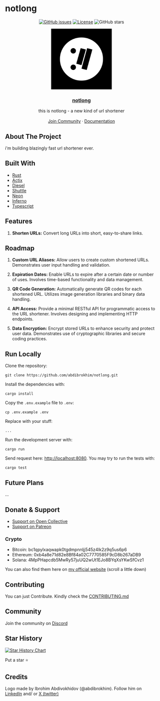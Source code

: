 # notlong

<div align="center">

[![GitHub issues](https://img.shields.io/github/issues-raw/abdibrokhim/notlong.svg)](https://github.com/abdibrokhim/notlong/issues)
[![License](https://img.shields.io/github/license/abdibrokhim/notlong.svg)](LICENSE)
![GitHub stars](https://img.shields.io/github/stars/abdibrokhim/notlong?style=social)

</div>

<p align="center">
  <a href="" rel="noopener">
 <img width=200px height=200px src="assets/notlong-logo.png"></a>

 <h3 align="center"><a href="">notlong</a></h3>
  <p align="center">
  this is notlong - a new kind of url shortener
    <br />
    <br />
    <a href="https://discord.gg/nUdcd9p8Ae">Join Community</a>
    ·
    <a href="https://www.linkedin.com/in/abdibrokhim/">Documentation</a>
  </p>
</p>

## About The Project

i'm building blazingly fast url shortener ever.

## Built With
- [Rust](https://www.rust-lang.org/)
- [Actix](https://actix.rs/)
- [Diesel](http://diesel.rs/)
- [Shuttle](https://shuttle.dev/)
- [Neon](https://neon.tech/)
- [Inferno](https://infernojs.org/)
- [Typescript](https://www.typescriptlang.org/)

## Features

1. **Shorten URLs:** 
Convert long URLs into short, easy-to-share links.

## Roadmap

1. **Custom URL Aliases:** 
Allow users to create custom shortened URLs.
Demonstrates user input handling and validation.

2. **Expiration Dates:**
Enable URLs to expire after a certain date or number of uses.
Involves time-based functionality and data management.

3. **QR Code Generation:**
Automatically generate QR codes for each shortened URL.
Utilizes image generation libraries and binary data handling.

4. **API Access:**
Provide a minimal RESTful API for programmatic access to the URL shortener.
Involves designing and implementing HTTP endpoints.

5. **Data Encryption:**
Encrypt stored URLs to enhance security and protect user data.
Demonstrates use of cryptographic libraries and secure coding practices.

## Run Locally

Clone the repository:

```shell
git clone https://github.com/abdibrokhim/notlong.git
```

Install the dependencies with:

```shell
cargo install
```

Copy the `.env.example` file to `.env`:

```shell
cp .env.example .env
```

Replace with your stuff:
    
```shell
...
```

Run the development server with:

```shell
cargo run
```

Send request here: [http://localhost:8080](http://localhost:8080). You may try to run the tests with:

```shell
cargo test
```

## Future Plans

...

## Donate & Support

- [Support on Open Collective](https://opencollective.com/opencommunity)
- [Support on Patreon](https://www.patreon.com/abdibrokhim)

### Crypto
- Bitcoin: bc1qpylxaqwapk0tgdmpnnljj545z4lk2z9q5us6p6
- Ethereum: 0xb4a8e71d82e8Bf84a02C7770585F9cD8b267aDB9
- Solana: 4MpPHapcdb5MwRy57juUQ2wUt1EJo8BYqXsYKwSfCvz1

You can also find them here on [my official website](https://imcook.in) (scroll a little down)

## Contributing

You can just Contribute. Kindly check the [CONTRIBUTING.md](https://github.com/abdibrokhim/notlong/blob/main/CONTRIBUTING.md)

## Community

Join the community on [Discord](https://discord.gg/nUdcd9p8Ae)

## Star History

[![Star History Chart](https://api.star-history.com/svg?repos=abdibrokhim/notlong&type=Date)](https://star-history.com/#abdibrokhim/notlong&Date)

Put a star ⭐️

## Credits

Logo made by Ibrohim Abdivokhidov (@abdibrokhim). Follow him on [LinkedIn](https://www.linkedin.com/in/abdibrokhim/) and/ or [X (twitter)](https://twitter.com/abdibrokhim)